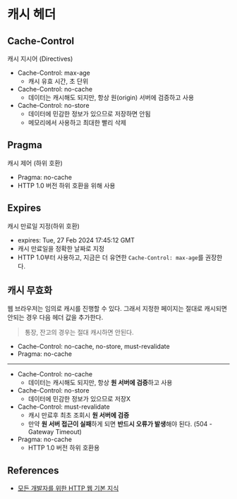# 캐시 헤더

## Cache-Control

캐시 지시어 (Directives)

- Cache-Control: max-age
  - 캐시 유효 시간, 초 단위
- Cache-Control: no-cache
  - 데이터는 캐시해도 되지만, 항상 원(origin) 서버에 검증하고 사용
- Cache-Control: no-store
  - 데이터에 민감한 정보가 있으므로 저장하면 안됨
  - 메모리에서 사용하고 최대한 빨리 삭제

## Pragma

캐시 제어 (하위 호환)

- Pragma: no-cache
- HTTP 1.0 버전 하위 호환을 위해 사용

## Expires

캐시 만료일 지정(하위 호환)

- expires: Tue, 27 Feb 2024 17:45:12 GMT
- 캐시 만료일을 정확한 날짜로 지정
- HTTP 1.0부터 사용하고, 지금은 더 유연한 `Cache-Control: max-age`를 권장한다.

## 캐시 무효화

웹 브라우저는 임의로 캐시를 진행할 수 있다. 그래서 지정한 페이지는 절대로 캐시되면 안되는 경우 다음 헤더 값을 추가한다.

> 통장, 잔고의 경우는 절대 캐시하면 안된다.

- Cache-Control: no-cache, no-store, must-revalidate
- Pragma: no-cache

---

- Cache-Control: no-cache
  - 데이터는 캐시해도 되지만, 항상 **원 서버에 검증**하고 사용
- Cache-Control: no-store
  - 데이터에 민감한 정보가 있으므로 저장X
- Cache-Control: must-revalidate
  - 캐시 만료후 최초 조회시 **원 서버에 검증**
  - 만약 **원 서버 접근이 실패**하게 되면 **반드시 오류가 발생**해야 된다. (504 - Gateway Timeout)
- Pragma: no-cache
  - HTTP 1.0 버전 하위 호환용

## References

- [모든 개발자를 위한 HTTP 웹 기본 지식](https://www.inflearn.com/course/http-%EC%9B%B9-%EB%84%A4%ED%8A%B8%EC%9B%8C%ED%81%AC#)
